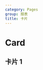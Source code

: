 ```yaml
---
category: Pages
group: 报表
title: 卡片
---
```


# Card

## 卡片 1

<code src="./demos/Card1/index.jsx"></code>
